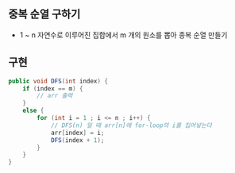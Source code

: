 ## 중복 순열 구하기
* 1 ~ n 자연수로 이루어진 집합에서 m 개의 원소를 뽑아 종복 순열 만들기
## 구현
```java
public void DFS(int index) {
    if (index == m) {
        // arr 출력
    }    
    else {
        for (int i = 1 ; i <= n ; i++) {
            // DFS(n) 일 때 arr[n]에 for-loop의 i를 집어넣는다
            arr[index] = i;
            DFS(index + 1);
        }
    }
}

```